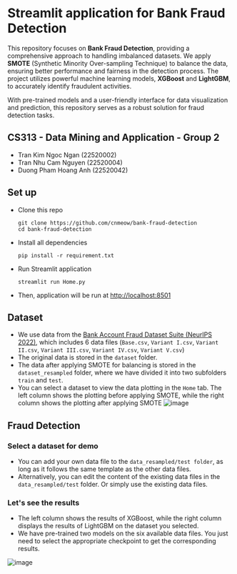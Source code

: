 # Streamlit application for Bank Fraud Detection
This repository focuses on **Bank Fraud Detection**, providing a comprehensive approach to handling imbalanced datasets. We apply **SMOTE** (Synthetic Minority Over-sampling Technique) to balance the data, ensuring better performance and fairness in the detection process. The project utilizes powerful machine learning models, **XGBoost** and **LightGBM**, to accurately identify fraudulent activities.

With pre-trained models and a user-friendly interface for data visualization and prediction, this repository serves as a robust solution for fraud detection tasks.

## CS313 - Data Mining and Application - Group 2
- Tran Kim Ngoc Ngan (22520002)
- Tran Nhu Cam Nguyen (22520004)
- Duong Pham Hoang Anh (22520042)
## Set up
- Clone this repo
  ```
  git clone https://github.com/cnmeow/bank-fraud-detection
  cd bank-fraud-detection
  ```
- Install all dependencies
  ```
  pip install -r requirement.txt
  ```
- Run Streamlit application
  ```
  streamlit run Home.py
  ```
- Then, application will be run at [http://localhost:8501](http://localhost:8501)

## Dataset
- We use data from the [Bank Account Fraud Dataset Suite (NeurIPS 2022)](https://www.kaggle.com/datasets/sgpjesus/bank-account-fraud-dataset-neurips-2022), which includes 6 data files (`Base.csv`, `Variant I.csv`, `Variant II.csv`, `Variant III.csv`, `Variant IV.csv`, `Variant V.csv`)
- The original data is stored in the `dataset` folder.
- The data after applying SMOTE for balancing is stored in the `dataset_resampled` folder, where we have divided it into two subfolders `train` and `test`.
- You can select a dataset to view the data plotting in the `Home` tab. The left column shows the plotting before applying SMOTE, while the right column shows the plotting after applying SMOTE
  ![image](https://github.com/user-attachments/assets/04587294-76b6-47aa-9b76-dfe1e7b2ac92)
## Fraud Detection
### Select a dataset for demo
- You can add your own data file to the `data_resampled/test folder`, as long as it follows the same template as the other data files.
- Alternatively, you can edit the content of the existing data files in the `data_resampled/test` folder. Or simply use the existing data files.
### Let's see the results
- The left column shows the results of XGBoost, while the right column displays the results of LightGBM on the dataset you selected.
- We have pre-trained two models on the six available data files. You just need to select the appropriate checkpoint to get the corresponding results.

![image](https://github.com/user-attachments/assets/649bc154-b451-45aa-88fa-6056a64b0e08)
